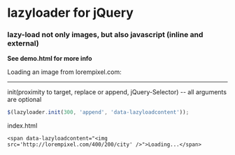 lazyloader for jQuery
==========

### lazy-load not only images, but also javascript (inline and external)

**See demo.html for more info**

Loading an image from lorempixel.com:
***
init(proximity to target, replace or append, jQuery-Selector) -- all arguments are optional
```javascript
$(lazyloader.init(300, 'append', 'data-lazyloadcontent'));
```

index.html
```
<span data-lazyloadcontent="<img src='http://lorempixel.com/400/200/city' />">Loading...</span>
```


